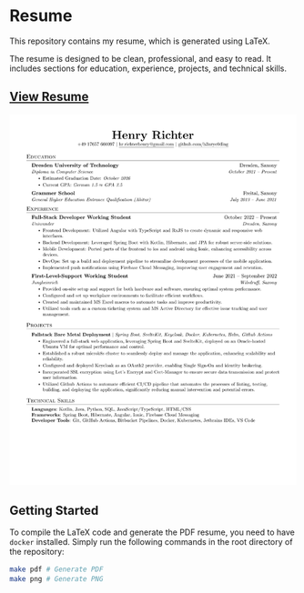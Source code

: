 # Resume

This repository contains my resume, which is generated using LaTeX. 

The resume is designed to be clean, professional, and easy to read. It includes sections for education, experience, projects, and technical skills.



## [View Resume](generated/resume.pdf)

![resume-1](./generated/resume-1.png)


## Getting Started

To compile the LaTeX code and generate the PDF resume, you need to have `docker` installed. Simply run the following commands in the root directory of the repository:

```bash
make pdf # Generate PDF
make png # Generate PNG
```
